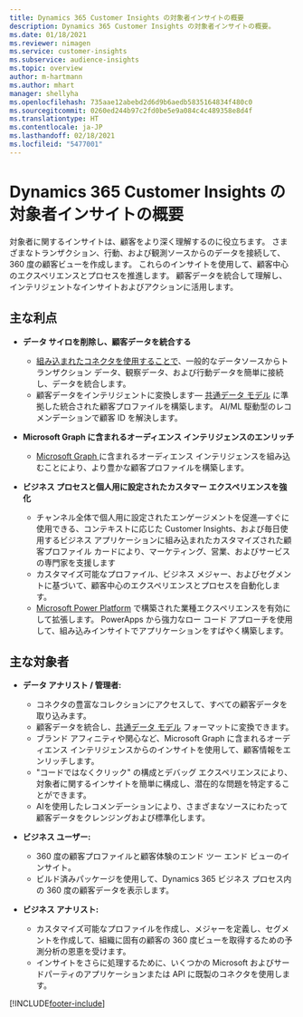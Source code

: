 ```yaml
---
title: Dynamics 365 Customer Insights の対象者インサイトの概要
description: Dynamics 365 Customer Insights の対象者インサイトの概要。
ms.date: 01/18/2021
ms.reviewer: nimagen
ms.service: customer-insights
ms.subservice: audience-insights
ms.topic: overview
author: m-hartmann
ms.author: mhart
manager: shellyha
ms.openlocfilehash: 735aae12abebd2d6d9b6aedb5835164834f480c0
ms.sourcegitcommit: 0260ed244b97c2fd0be5e9a084c4c489358e8d4f
ms.translationtype: HT
ms.contentlocale: ja-JP
ms.lasthandoff: 02/18/2021
ms.locfileid: "5477001"
---
```

# <a name="audience-insights-for-dynamics-365-customer-insights-overview"></a>Dynamics 365 Customer Insights の対象者インサイトの概要

対象者に関するインサイトは、顧客をより深く理解するのに役立ちます。 さまざまなトランザクション、行動、および観測ソースからのデータを接続して、360 度の顧客ビューを作成します。 これらのインサイトを使用して、顧客中心のエクスペリエンスとプロセスを推進します。 顧客データを統合して理解し、インテリジェントなインサイトおよびアクションに活用します。

## <a name="main-benefits"></a>主な利点 

- **データ サイロを削除し、顧客データを統合する**

  - [組み込まれたコネクタを使用することで](data-sources.md)、一般的なデータソースからトランザクション データ、観察データ、および行動データを簡単に接続し、データを統合します。
  - 顧客データをインテリジェントに変換します— [共通データ モデル](https://docs.microsoft.com/common-data-model/) に準拠した統合された顧客プロファイルを構築します。 AI/ML 駆動型のレコメンデーションで顧客 ID を解決します。

- **Microsoft Graph に含まれるオーディエンス インテリジェンスのエンリッチ**

  - [Microsoft Graph ](enrichment-microsoft-graph.md)に含まれるオーディエンス インテリジェンスを組み込むことにより、より豊かな顧客プロファイルを構築します。  

- **ビジネス プロセスと個人用に設定されたカスタマー エクスペリエンスを強化**

  - チャンネル全体で個人用に設定されたエンゲージメントを促進—すぐに使用できる、コンテキストに応じた Customer Insights、および毎日使用するビジネス アプリケーションに組み込まれたカスタマイズされた顧客プロファイル カードにより、マーケティング、営業、およびサービスの専門家を支援します
  - カスタマイズ可能なプロファイル、ビジネス メジャー、およびセグメントに基づいて、顧客中心のエクスペリエンスとプロセスを自動化します。
  - [Microsoft Power Platform](https://powerplatform.microsoft.com/) で構築された業種エクスペリエンスを有効にして拡張します。 PowerApps から強力なロー コード アプローチを使用して、組み込みインサイトでアプリケーションをすばやく構築します。  

## <a name="key-audiences"></a>主な対象者

- **データ アナリスト / 管理者:**

  - コネクタの豊富なコレクションにアクセスして、すべての顧客データを取り込みます。
  - 顧客データを統合し、[共通データ モデル](https://docs.microsoft.com/common-data-model/) フォーマットに変換できます。
  - ブランド アフィニティや関心など、Microsoft Graph に含まれるオーディエンス インテリジェンスからのインサイトを使用して、顧客情報をエンリッチします。
  - "コードではなくクリック" の構成とデバッグ エクスペリエンスにより、対象者に関するインサイトを簡単に構成し、潜在的な問題を特定することができます。
  - AIを使用したレコメンデーションにより、さまざまなソースにわたって顧客データをクレンジングおよび標準化します。  

- **ビジネス ユーザー:**

  - 360 度の顧客プロファイルと顧客体験のエンド ツー エンド ビューのインサイト。
  - ビルド済みパッケージを使用して、Dynamics 365 ビジネス プロセス内の 360 度の顧客データを表示します。

- **ビジネス アナリスト:**

  - カスタマイズ可能なプロファイルを作成し、メジャーを定義し、セグメントを作成して、組織に固有の顧客の 360 度ビューを取得するための予測分析の恩恵を受けます。  
  - インサイトをさらに処理するために、いくつかの Microsoft およびサードパーティのアプリケーションまたは API に既製のコネクタを使用します。


[!INCLUDE[footer-include](../includes/footer-banner.md)]